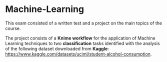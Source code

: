 # Machine-Learning

This exam consisted of a written test and a project on the main topics of the course.

The project consists of a **Knime workflow** for the application of Machine Learning techniques to two **classification** tasks identified with the analysis of the following dataset downloaded from **Kaggle**: https://www.kaggle.com/datasets/uciml/student-alcohol-consumption.

